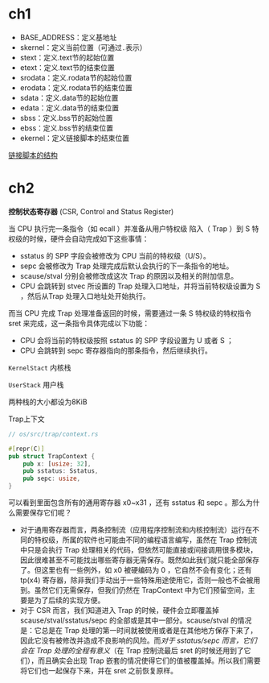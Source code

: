 # ch1

- BASE_ADDRESS：定义基地址
- skernel：定义当前位置（可通过`.`表示）
- stext：定义.text节的起始位置
- etext：定义.text节的结束位置
- srodata：定义.rodata节的起始位置
- erodata：定义.rodata节的结束位置
- sdata：定义.data节的起始位置
- edata：定义.data节的结束位置
- sbss：定义.bss节的起始位置
- ebss：定义.bss节的结束位置
- ekernel：定义链接脚本的结束位置

[链接脚本的结构](Excalidraw/链接脚本的结构.md)


# ch2

**控制状态寄存器** (CSR, Control and Status Register)

当 CPU 执行完一条指令（如 ecall ）并准备从用户特权级 陷入（ Trap ）到 S 特权级的时候，硬件会自动完成如下这些事情：

- sstatus 的 SPP 字段会被修改为 CPU 当前的特权级（U/S）。
- sepc 会被修改为 Trap 处理完成后默认会执行的下一条指令的地址。
- scause/stval 分别会被修改成这次 Trap 的原因以及相关的附加信息。
- CPU 会跳转到 stvec 所设置的 Trap 处理入口地址，并将当前特权级设置为 S ，然后从Trap 处理入口地址处开始执行。

而当 CPU 完成 Trap 处理准备返回的时候，需要通过一条 S 特权级的特权指令 sret 来完成，这一条指令具体完成以下功能：

- CPU 会将当前的特权级按照 sstatus 的 SPP 字段设置为 U 或者 S ；
- CPU 会跳转到 sepc 寄存器指向的那条指令，然后继续执行。

`KernelStact` 内核栈

`UserStack` 用户栈

两种栈的大小都设为8KiB


Trap上下文
```rust
// os/src/trap/context.rs

#[repr(C)]
pub struct TrapContext {
    pub x: [usize; 32],
    pub sstatus: Sstatus,
    pub sepc: usize,
}
```

可以看到里面包含所有的通用寄存器 x0~x31 ，还有 sstatus 和 sepc 。那么为什么需要保存它们呢？

- 对于通用寄存器而言，两条控制流（应用程序控制流和内核控制流）运行在不同的特权级，所属的软件也可能由不同的编程语言编写，虽然在 Trap 控制流中只是会执行 Trap 处理相关的代码，但依然可能直接或间接调用很多模块，因此很难甚至不可能找出哪些寄存器无需保存。既然如此我们就只能全部保存了。但这里也有一些例外，如 x0 被硬编码为 0 ，它自然不会有变化；还有 tp(x4) 寄存器，除非我们手动出于一些特殊用途使用它，否则一般也不会被用到。虽然它们无需保存，但我们仍然在 TrapContext 中为它们预留空间，主要是为了后续的实现方便。
- 对于 CSR 而言，我们知道进入 Trap 的时候，硬件会立即覆盖掉 scause/stval/sstatus/sepc 的全部或是其中一部分。scause/stval 的情况是：它总是在 Trap 处理的第一时间就被使用或者是在其他地方保存下来了，因此它没有被修改并造成不良影响的风险。而*对于 sstatus/sepc 而言，它们会在 Trap 处理的全程有意义*（在 Trap 控制流最后 sret 的时候还用到了它们），而且确实会出现 Trap 嵌套的情况使得它们的值被覆盖掉。所以我们需要将它们也一起保存下来，并在 sret 之前恢复原样。